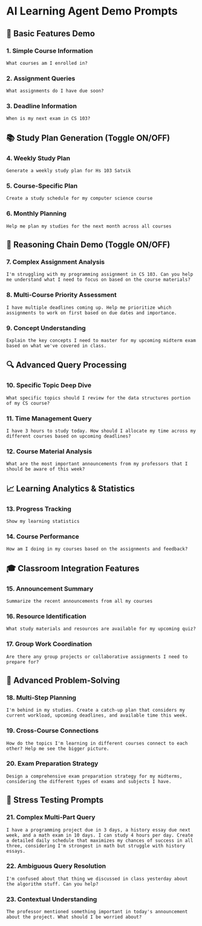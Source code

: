 # AI Learning Agent Demo Prompts

## 🎯 **Basic Features Demo**

### 1. Simple Course Information
```
What courses am I enrolled in?
```

### 2. Assignment Queries
```
What assignments do I have due soon?
```

### 3. Deadline Information
```
When is my next exam in CS 103?
```

## 📚 **Study Plan Generation (Toggle ON/OFF)**

### 4. Weekly Study Plan
```
Generate a weekly study plan for Hs 103 Satvik
```

### 5. Course-Specific Plan
```
Create a study schedule for my computer science course
```

### 6. Monthly Planning
```
Help me plan my studies for the next month across all courses
```

## 🧠 **Reasoning Chain Demo (Toggle ON/OFF)**

### 7. Complex Assignment Analysis
```
I'm struggling with my programming assignment in CS 103. Can you help me understand what I need to focus on based on the course materials?
```

### 8. Multi-Course Priority Assessment
```
I have multiple deadlines coming up. Help me prioritize which assignments to work on first based on due dates and importance.
```

### 9. Concept Understanding
```
Explain the key concepts I need to master for my upcoming midterm exam based on what we've covered in class.
```

## 🔍 **Advanced Query Processing**

### 10. Specific Topic Deep Dive
```
What specific topics should I review for the data structures portion of my CS course?
```

### 11. Time Management Query
```
I have 3 hours to study today. How should I allocate my time across my different courses based on upcoming deadlines?
```

### 12. Course Material Analysis
```
What are the most important announcements from my professors that I should be aware of this week?
```

## 📈 **Learning Analytics & Statistics**

### 13. Progress Tracking
```
Show my learning statistics
```

### 14. Course Performance
```
How am I doing in my courses based on the assignments and feedback?
```

## 🎓 **Classroom Integration Features**

### 15. Announcement Summary
```
Summarize the recent announcements from all my courses
```

### 16. Resource Identification
```
What study materials and resources are available for my upcoming quiz?
```

### 17. Group Work Coordination
```
Are there any group projects or collaborative assignments I need to prepare for?
```

## 🚀 **Advanced Problem-Solving**

### 18. Multi-Step Planning
```
I'm behind in my studies. Create a catch-up plan that considers my current workload, upcoming deadlines, and available time this week.
```

### 19. Cross-Course Connections
```
How do the topics I'm learning in different courses connect to each other? Help me see the bigger picture.
```

### 20. Exam Preparation Strategy
```
Design a comprehensive exam preparation strategy for my midterms, considering the different types of exams and subjects I have.
```

## 🎯 **Stress Testing Prompts**

### 21. Complex Multi-Part Query
```
I have a programming project due in 3 days, a history essay due next week, and a math exam in 10 days. I can study 4 hours per day. Create a detailed daily schedule that maximizes my chances of success in all three, considering I'm strongest in math but struggle with history essays.
```

### 22. Ambiguous Query Resolution
```
I'm confused about that thing we discussed in class yesterday about the algorithm stuff. Can you help?
```

### 23. Contextual Understanding
```
The professor mentioned something important in today's announcement about the project. What should I be worried about?
```

